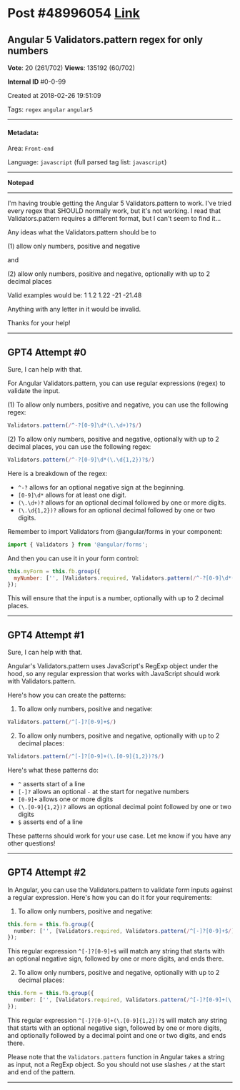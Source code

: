 
# Post \#48996054 [Link](https://stackoverflow.com/questions/48996054/)

## Angular 5 Validators.pattern regex for only numbers

**Vote**: 20 (261/702) **Views**: 135192 (60/702) 

**Internal ID** \#0-0-99

Created at 2018-02-26 19:51:09

Tags: `regex` `angular` `angular5`

----------

#### Metadata:

Area: `Front-end`

Language: `javascript` (full parsed tag list: `javascript`)

----------

**Notepad**


----------

I'm having trouble getting the Angular 5 Validators.pattern to work. I've tried every regex that SHOULD normally work, but it's not working. I read that Validators.pattern requires a different format, but I can't seem to find it...

Any ideas what the Validators.pattern should be to

(1) allow only numbers, positive and negative

and 

(2) allow only numbers, positive and negative, optionally with up to 2 decimal places

Valid examples would be: 
1
1.2
1.22
-21
-21.48

Anything with any letter in it would be invalid.

Thanks for your help!


----------
        
## GPT4 Attempt \#0

Sure, I can help with that. 

For Angular Validators.pattern, you can use regular expressions (regex) to validate the input. 

(1) To allow only numbers, positive and negative, you can use the following regex:

```javascript
Validators.pattern(/^-?[0-9]\d*(\.\d+)?$/)
```

(2) To allow only numbers, positive and negative, optionally with up to 2 decimal places, you can use the following regex:

```javascript
Validators.pattern(/^-?[0-9]\d*(\.\d{1,2})?$/)
```

Here is a breakdown of the regex:

- `^-?` allows for an optional negative sign at the beginning.
- `[0-9]\d*` allows for at least one digit.
- `(\.\d+)?` allows for an optional decimal followed by one or more digits.
- `(\.\d{1,2})?` allows for an optional decimal followed by one or two digits.

Remember to import Validators from @angular/forms in your component:

```javascript
import { Validators } from '@angular/forms';
```

And then you can use it in your form control:

```javascript
this.myForm = this.fb.group({
  myNumber: ['', [Validators.required, Validators.pattern(/^-?[0-9]\d*(\.\d{1,2})?$/)]]
});
```

This will ensure that the input is a number, optionally with up to 2 decimal places.

--------

## GPT4 Attempt \#1

Sure, I can help with that. 

Angular's Validators.pattern uses JavaScript's RegExp object under the hood, so any regular expression that works with JavaScript should work with Validators.pattern.

Here's how you can create the patterns:

1) To allow only numbers, positive and negative:

```javascript
Validators.pattern(/^[-]?[0-9]+$/)
```

2) To allow only numbers, positive and negative, optionally with up to 2 decimal places:

```javascript
Validators.pattern(/^[-]?[0-9]+(\.[0-9]{1,2})?$/)
```

Here's what these patterns do:

- `^` asserts start of a line
- `[-]?` allows an optional `-` at the start for negative numbers
- `[0-9]+` allows one or more digits
- `(\.[0-9]{1,2})?` allows an optional decimal point followed by one or two digits
- `$` asserts end of a line

These patterns should work for your use case. Let me know if you have any other questions!

--------

## GPT4 Attempt \#2

In Angular, you can use the Validators.pattern to validate form inputs against a regular expression. Here's how you can do it for your requirements:

1) To allow only numbers, positive and negative:

```typescript
this.form = this.fb.group({
  number: ['', [Validators.required, Validators.pattern(/^[-]?[0-9]+$/)]]
});
```

This regular expression `^[-]?[0-9]+$` will match any string that starts with an optional negative sign, followed by one or more digits, and ends there.

2) To allow only numbers, positive and negative, optionally with up to 2 decimal places:

```typescript
this.form = this.fb.group({
  number: ['', [Validators.required, Validators.pattern(/^[-]?[0-9]+(\.[0-9]{1,2})?$/)]]
});
```

This regular expression `^[-]?[0-9]+(\.[0-9]{1,2})?$` will match any string that starts with an optional negative sign, followed by one or more digits, and optionally followed by a decimal point and one or two digits, and ends there.

Please note that the `Validators.pattern` function in Angular takes a string as input, not a RegExp object. So you should not use slashes `/` at the start and end of the pattern.

--------
